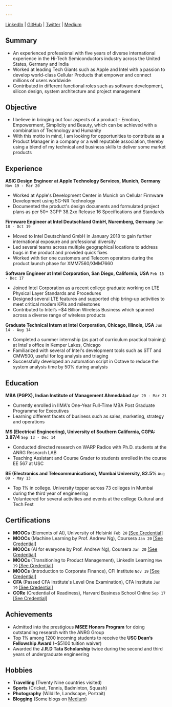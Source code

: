 ```yaml
---

---
```


<div id="webaddress">
 <a href="https://www.linkedin.com/in/krupeshved/">LinkedIn</a>
  | <a href="https://www.github.com/krupeshrved">GitHub</a>
    | <a href="https://twitter.com/krupesh_ved">Twitter</a>
      | <a href="https://medium.com/@krupeshved">Medium</a>
</div>

## Summary

- An experienced professional with five years of diverse international experience in the Hi-Tech Semiconductors industry across the United States, Germany and India
- Worked at leading Tech Giants such as Apple and Intel with a passion to develop world-class Cellular Products that empower and connect millions of users worldwide
- Contributed in different functional roles such as software development, silicon design, system architecture and project management

## Objective

- I believe in bringing out four aspects of a product - Emotion, Empowerment, Simplicity and Beauty, which can be achieved with a combination of Technology and Humanity
- With this motto in mind, I am looking for opportunities to contribute as a Product Manager in a company or a well reputable association, thereby using a blend of my technical and business skills to deliver some market products

## Experience

  __ASIC Design Engineer at Apple Technology Services, Munich, Germany__ `Nov 19 - Mar 20`
  - Worked at Apple's Development Center in Munich on Cellular Firmware Development using 5G-NR Technology
  - Documented the product's design documents and formulated project plans as per 50+ 3GPP 38.2xx Release 16 Specifications and Standards
 
  __Firmware Engineer at Intel Deutschland GmbH, Nuremberg, Germany__  `Jan 18 - Oct 19`
  - Moved to Intel Deutschland GmbH in January 2018 to gain further international exposure and professional diversity
  - Led several teams across multiple geographical locations to address bugs in the product and provided quick fixes
  - Worked with tier one customers and Telecom operators during the product launch phase for XMM7560/XMM7660
  
  __Software Engineer at Intel Corporation, San Diego, California, USA__ `Feb 15 - Dec 17`
  - Joined Intel Corporation as a recent college graduate working on LTE Physical Layer Standards and Procedures
  - Designed several LTE features and supported chip bring-up activities to meet critical modem KPIs and milestones
  - Contributed to Intel’s ~$4 Billion Wireless Business which spanned across a diverse range of wireless products
  
  __Graduate Technical Intern at Intel Corporation, Chicago, Illinois, USA__ `Jun 14 - Aug 14`
  - Completed a summer internship (as part of curriculum practical training) at Intel's office in Kemper Lakes, Chicago 
  - Familiarized with several of Intel's development tools such as STT and CMW500, useful for log analysis and triaging
  - Successfully developed an automation script in Octave to reduce the system analysis time by 50% during analysis 
  
## Education

  __MBA (PGPX), Indian Institute of Management Ahmedabad__ `Apr 20 - Mar 21`
  - Currently enrolled in IIMA's One-Year Full-Time MBA Post Graduate Programme for Executives
  - Learning different facets of business such as sales, marketing, strategy and operations
 
  __MS (Electrical Engineering), University of Southern California, CGPA: 3.87/4__  `Sep 13 - Dec 14`
  - Conducted directed research on WARP Radios with Ph.D. students at the ANRG Research LAB
  - Teaching Assistant and Course Grader to students enrolled in the course EE 567 at USC
 
  __BE (Electronics and Telecommunications), Mumbai University, 82.5%__ `Aug 09 - May 13`
  - Top 1% in college. University topper across 73 colleges in Mumbai during the third year of engineering
  - Volunteered for several activities and events at the college Cultural and Tech Fest 


## Certifications
  - __MOOCs__ (Elements of AI), University of Helsinki `Feb 20`
 <a href="https://certificates.mooc.fi/validate/7x7y1zflma8">[See Credential]</a>
  - __MOOCs__ (Machine Learning by Prof. Andrew Ng), Coursera `Jan 20`
 <a href="https://www.coursera.org/account/accomplishments/verify/73M49QBYXT54">[See Credential]</a>
   - __MOOCs__ (AI for everyone by Prof. Andrew Ng), Coursera `Jan 20`
 <a href="https://www.coursera.org/account/accomplishments/verify/NBWNQCT4B6Q7">[See Credential]</a>
  - __MOOCs__ (Transitioning to Product Management), LinkedIn Learning `Nov 19`
 <a href="https://www.linkedin.com/learning/transitioning-to-product-management">[See Credential]</a>
   - __MOOCs__ (Introduction to Corporate Finance), CFI Institute `Nov 19`
 <a href="https://www.credential.net/cdb6ee0e-45f8-4c02-9db3-e6b73a8a5cf5">[See Credential]</a>
  - __CFA__ (Passed CFA Institute's Level One Examination), CFA Institute `Jun 19`
 <a href="https://basno.com/nw2ze8h6">[See Credential]</a>
  - __CORe__ (Credential of Readiness), Harvard Business School Online `Sep 17`
 <a href="https://online.hbs.edu/courses/core/">[See Credential]</a>

## Achievements
  
  - Admitted into the prestigious __MSEE Honors Program__ for doing outstanding research with the ANRG Group
  - Top 1% among 1200 incoming students to receive the __USC Dean’s Fellowship Award__ (~$5100 tuition waiver)
  - Awarded the __J.R.D Tata Scholarship__ twice during the second and third years of undergraduate engineering
  
 
## Hobbies

- __Travelling__ (Twenty Nine countries visited)
- __Sports__ (Cricket, Tennis, Badminton, Squash)
- __Photography__ (Wildlife, Landscape, Portrait)
- __Blogging__ (Some blogs on <a href="https://medium.com/me/stories/public">Medium</a>)

<!-- ### Footer

Last updated: Mar 2020 -->


